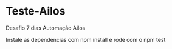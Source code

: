 # Teste-Ailos
Desafio 7 dias Automação Ailos

Instale as dependencias com npm install e rode com o npm test
